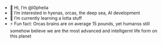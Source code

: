 - 👋 Hi, I’m @l0phelia
- 👀 I’m interested in hyenas, orcas, the deep sea, AI development
- 🌱 I’m currently learning a lotta stuff
- ⚡ Fun fact: Orcas brains are on average 15 pounds, yet humanss still somehow believe we are the most advanced and intelligernt life form on this planet

<!---
l0phelia/l0phelia is a ✨ special ✨ repository because its `README.md` (this file) appears on your GitHub profile.
You can click the Preview link to take a look at your changes.
--->
